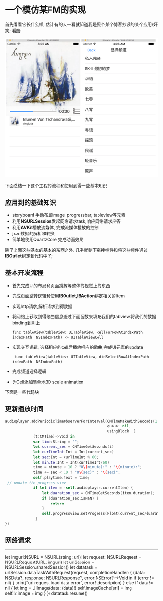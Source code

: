 # 一个模仿某FM的实现

首先看看它长什么样, 估计有的人一看就知道我是照个某个博客抄袭的某个应用\/奸笑; 看图:

![界面](/program_project/img/fakeFM_Post.png)

下面总结一下这个工程的流程和使用到得一些基本知识

## 应用到的基础知识

* storyboard 手动布局image, progressbar, tableview等元素
* 利用**NSURLSession**发起网络请求task,响应网络请求应答
* 利用**AVKit**播放流媒体, 完成流媒体播放的控制
* json数据的解析和转换
* 简单地使用QuartzCore 完成动画效果

除了上面这些基本的基本的东西之外, 几乎就剩下拖拽控件和将这些控件通过**IBOutlet**绑定到代码中了;

## 基本开发流程

* 首先完成UI的布局和页面跳转等整体的视觉上的东西
* 完成页面跳转逻辑和使用**IBOutlet,IBAction**绑定相关的Item
* 实现http请求,解析请求到得数据
* 将网络上获取到得歌曲信息通过下面函数来填充我们的tabview,将我们的数据binding到UI上

  ```
  func tableView(tableView: UITableView, cellForRowAtIndexPath indexPath: NSIndexPath) -> UITableViewCell
  ```

* 实现交互逻辑, 选择相应的cell后播放相应的歌曲,完成UI元素的update

  ```
   func tableView(tableView: UITableView, didSelectRowAtIndexPath indexPath: NSIndexPath) 
  ```

* 完成频道选择逻辑

* 为Cell添加简单地3D scale animation


下面是一些代码块

## 更新播放时间

```swift
audioplayer.addPeriodicTimeObserverForInterval(CMTimeMakeWithSeconds(1.0, 60),
                                               queue: nil,
                                               usingBlock: { 
             (t:CMTime)->Void in
             var time:String = "";
             let current_sec = CMTimeGetSeconds(t)
             let curTimeInt:Int = Int(current_sec)
             let sec:Int = curTimeInt % 60;
             let minute:Int = Int(curTimeInt/60)
             time = minute < 10 ? "0\(minute):" : "\(minute):";
             time += sec < 10 ? "0\(sec)" : "\(sec)";
             self.playtime.text = time;
 // update the progress view 
             if let item = (self.audioplayer.currentItem) {
                 let duaration_sec = CMTimeGetSeconds(item.duration);
                 if (duaration_sec.isNaN) { 
                     return
                 }
                 self.progressview.setProgress(Float(current_sec/duaration_sec), animated: true)
              }
})
```

## 网络请求
---

  let imgurl:NSURL = NSURL(string: url)!
  let request: NSURLRequest = NSURLRequest(URL: imgurl) 
  let urlSession = NSURLSession.sharedSession() 
  let datatask = urlSession.dataTaskWithRequest(request,
                                                completionHandler: {
      (data: NSData?, response: NSURLResponse?, error:NSError?)->Void in
      if (error != nil) { 
        print("url request load data error", error?.description) 
      } else if data != nil { 
        let img = UIImage(data: (data)!)
        self.imageCache[url] = img self.iv.image = img 
      } 
  })
  datatask.resume()

